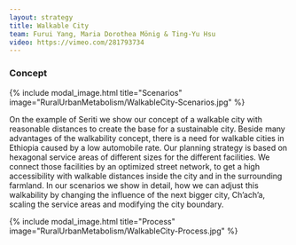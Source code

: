 ```yaml
---
layout: strategy
title: Walkable City
team: Furui Yang, Maria Dorothea Mönig & Ting-Yu Hsu
video: https://vimeo.com/281793734
---
```


### Concept

{% include modal_image.html title="Scenarios" image="RuralUrbanMetabolism/WalkableCity-Scenarios.jpg" %}

On the example of Seriti we show our concept of a walkable city with reasonable distances to create the base for a sustainable city. Beside many advantages of the walkability concept, there is a need for walkable cities in Ethiopia caused by a low automobile rate. Our planning strategy is based on hexagonal service areas of different sizes for the different facilities. We connect those facilities by an optimized street network, to get a high accessibility with walkable distances inside the city and in the surrounding farmland. In our scenarios we show in detail, how we can adjust this walkability by changing the influence of the next bigger city, Ch’ach’a, scaling the service areas and modifying the city boundary.

{% include modal_image.html title="Process" image="RuralUrbanMetabolism/WalkableCity-Process.jpg" %}
